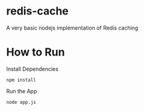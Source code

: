 # redis-cache
A very basic nodejs implementation of Redis caching

# How to Run
Install Dependencies
```
npm install
```

Run the App
```
node app.js
```
